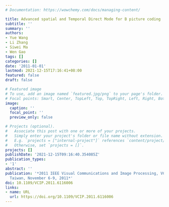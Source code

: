 ```yaml
---
# Documentation: https://wowchemy.com/docs/managing-content/

title: Advanced spatial and Temporal Direct Mode for B picture coding
subtitle: ''
summary: ''
authors:
- Yue Wang
- Li Zhang
- Siwei Ma
- Wen Gao
tags: []
categories: []
date: '2011-01-01'
lastmod: 2021-12-15T17:16:41+08:00
featured: false
draft: false

# Featured image
# To use, add an image named `featured.jpg/png` to your page's folder.
# Focal points: Smart, Center, TopLeft, Top, TopRight, Left, Right, BottomLeft, Bottom, BottomRight.
image:
  caption: ''
  focal_point: ''
  preview_only: false

# Projects (optional).
#   Associate this post with one or more of your projects.
#   Simply enter your project's folder or file name without extension.
#   E.g. `projects = ["internal-project"]` references `content/project/deep-learning/index.md`.
#   Otherwise, set `projects = []`.
projects: []
publishDate: '2021-12-15T09:16:40.354085Z'
publication_types:
- '1'
abstract: ''
publication: '*2011 IEEE Visual Communications and Image Processing, VCIP 2011, Tainan,
  Taiwan, November 6-9, 2011*'
doi: 10.1109/VCIP.2011.6116006
links:
- name: URL
  url: https://doi.org/10.1109/VCIP.2011.6116006
---
```

